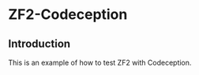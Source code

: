 ZF2-Codeception
=======================

Introduction
------------
This is an example of how to test ZF2 with Codeception.
